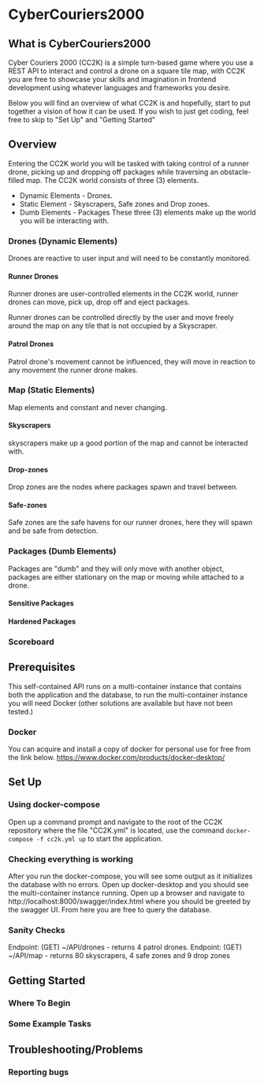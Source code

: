 # CyberCouriers2000
## What is CyberCouriers2000
Cyber Couriers 2000 (CC2K) is a simple turn-based game where you use a REST API to interact and control a drone on a square tile map, with CC2K you are free to showcase your skills and imagination in frontend development using whatever languages and frameworks you desire.

Below you will find an overview of what CC2K is and hopefully, start to put together a vision of how it can be used. If you wish to just get coding, feel free to skip to "Set Up" and "Getting Started"
## Overview
Entering the CC2K world you will be tasked with taking control of a runner drone, picking up and dropping off packages while traversing an obstacle-filled map.
The CC2K world consists of three (3) elements.

- Dynamic Elements - Drones.
- Static Element - Skyscrapers, Safe zones and Drop zones.
- Dumb Elements - Packages
These three (3) elements make up the world you will be interacting with.

### Drones (Dynamic Elements)
Drones are reactive to user input and will need to be constantly monitored.

#### Runner Drones
Runner drones are user-controlled elements in the CC2K world, runner drones can move, pick up, drop off and eject packages.

Runner drones can be controlled directly by the user and move freely around the map on any tile that is not occupied by a Skyscraper.

####  Patrol Drones
Patrol drone's movement cannot be influenced, they will move in reaction to any movement the runner drone makes.

### Map (Static Elements)
Map elements and constant and never changing.

#### Skyscrapers
skyscrapers make up a good portion of the map and cannot be interacted with.

#### Drop-zones
Drop zones are the nodes where packages spawn and travel between.

#### Safe-zones
Safe zones are the safe havens for our runner drones, here they will spawn and be safe from detection. 

### Packages (Dumb Elements)
Packages are "dumb" and they will only move with another object, packages are either stationary on the map or moving while attached to a drone.

#### Sensitive Packages
#### Hardened Packages
### Scoreboard
## Prerequisites 
This self-contained API runs on a multi-container instance that contains both the application and the database, to run the multi-container instance you will need Docker (other solutions are available but have not been tested.)
### Docker
You can acquire and install a copy of docker for personal use for free from the link below.
https://www.docker.com/products/docker-desktop/
## Set Up
### Using docker-compose
Open up a command prompt and navigate to the root of the CC2K repository where the file "CC2K.yml" is located, use the command `docker-compose -f cc2k.yml up` to start the application. 
### Checking everything is working
After you run the docker-compose, you will see some output as it initializes the database with no errors. 
Open up docker-desktop and you should see the multi-container instance running.
Open up a browser and navigate to http://localhost:8000/swagger/index.html where you should be greeted by the swagger UI.
From here you are free to query the database.
### Sanity Checks
Endpoint: (GET) ~/API/drones - returns 4 patrol drones.
Endpoint: (GET) ~/API/map - returns 80 skyscrapers, 4 safe zones and 9 drop zones

## Getting Started
### Where To Begin
### Some Example Tasks
## Troubleshooting/Problems
### Reporting bugs